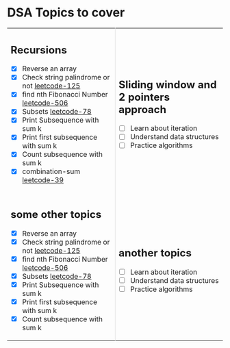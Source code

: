 # DSA Topics to cover

<table>
  <tr>
    <td style="width:50%; vertical-align:top; border-right: 1px solid #ddd; padding-right: 10px;">

## Recursions

- [x] Reverse an array
- [x] Check string palindrome or not [leetcode-125](https://leetcode.com/problems/valid-palindrome/)
- [x] find nth Fibonacci Number [leetcode-506](https://leetcode.com/problems/fibonacci-number/)
- [x] Subsets [leetcode-78](https://leetcode.com/problems/subsets/description/)
- [x] Print Subsequence with sum k
- [x] Print first subsequence with sum k
- [x] Count subsequence with sum k
- [x] combination-sum [leetcode-39](https://leetcode.com/problems/combination-sum/description/)

</td>
    <td>

## Sliding window and 2 pointers approach

- [ ] Learn about iteration
- [ ] Understand data structures
- [ ] Practice algorithms

</td>
  </tr>

  <tr>
    <td style="width:50%; vertical-align:top; border-right: 1px solid #ddd; padding-right: 10px;">

## some other topics

- [x] Reverse an array
- [x] Check string palindrome or not [leetcode-125](https://leetcode.com/problems/valid-palindrome/)
- [x] find nth Fibonacci Number [leetcode-506](https://leetcode.com/problems/fibonacci-number/)
- [x] Subsets [leetcode-78](https://leetcode.com/problems/subsets/description/)
- [x] Print Subsequence with sum k
- [x] Print first subsequence with sum k
- [x] Count subsequence with sum k

</td>
    <td>

## another topics

- [ ] Learn about iteration
- [ ] Understand data structures
- [ ] Practice algorithms

</td>
  </tr>
</table>

